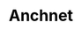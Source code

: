 ---
title: Anchnet
description: 

css: scss/case-detail.scss

section1:
  title: Anchnet
  content: Anchnet is a leading Next-generation Cloud Managed Service Provider (Cloud MSP) in China.

section2:
  listLeft:
    - title: Company and Platform Introduction
      contentList:
        - content: As a customer-driven business, Anchnet provides cloud native technologies and digital solutions for enterprise customers on the basis of Tencent Cloud. More specifically, we enable our customers to build next-generation cloud infrastructure and technology architectures, and to develop modern cloud native apps. We also provide them with comprehensive hosting services, intelligent cloud operations and management services. This is how we work to create great user experiences for our customers in accessing, managing and using the cloud. Ultimately, we are committed to building a bridge between new ecosystems in the IT industry and industrial Internet.
      image: /images/case/aqara-1.jpg

    - title: Transfer Platform
      contentList:
        - content: SmartAnt is a one-stop, lightweight transfer platform that helps users to transfer their business to the cloud in a rapid and convenient fashion. With visualized interfaces, SmartAnt supports one-click data transfer (e.g. host, database, and object storage), which has fundamentally solved the problem in the traditional ways of cloud transfer.
      image:

    - title: Basic Architecture Development
      contentList:
        - content: The basic architecture has evolved continuously along the road from a tool to a unimodule entity, a multi-module entity and finally a microservices architecture. Initially, high availability architecture deployment was achieved by servers in IDC machine rooms and now it is made possible by cloud servers. LB provided in public clouds and other SaaS products were used for high availability architecture before while the container orchestration tool Kubernetes is now used instead, which has seen technological advances one after another to satisfy different needs in the market. The process of microservice transformation is never an easy job, which covers infrastructure, declarative API, microservices and service network.
      image:

    - title: High Availability Infrastructure
      contentList:
        - content: We are using KubeSphere to create high availability architectures on the back of LB in public or private clouds. This open source platform features one-click deployment of high availability architectures in a convenient and efficient way. Nodes can be added dynamically after the deployment without the complexity of infrastructure deployment on Kubernetes.
        - content: Ceph clusters will be created through cloud storage as KubeSphere provides a variety of storage plugins. Data can be easily integrated into the storage class of Kubernetes, providing consistent storage services.
      image:

    - type: 1
      contentList:
        - content: Smooth User Experience
        - content: Cross-platform Support
        - content: High Availability

    - title: Access Control in Different Environments
      contentList:
        - content: Based on RBAC of native Kubernetes, KubeSphere provides the access control function for workspaces, with more detailed assignment of users, roles and access. For example, the Dev environment is for business development and developers can be authorized to access container logs. A test environment is for feature testing and a prod environment represents the official online environment, which can only be maintained by administrators.
      image:

    - title: CI/CD
      contentList:
        - content: Currently, the Dev environment is for collaborative development. With GitLab CI and GitOPS, automatic deployment can be achieved from end to end. Meanwhile, the DevOps pipeline of KubeSphere for the official environment makes it possible to release apps without any scaling. In the DevOps pipeline, the Jenkinsfile can be created with a simple Web configuration, which is convenient and efficient. We are also using Argo CD for part of our applications and we will try Tekton going forward.
      image:

    - type: 2
      content: 'KubeSphere offers a whole package of cloud native solutions, including high availability infrastructure deployment, CI/CD, service governance, access control, monitoring, logging and alerting.'
      author: 'Anchnet'

    - title: Service Governance
      contentList:
        - content: For north-south traffic, we use the open source platform Kong to provide the same API gateway. We offer Kubernetes infrastructure, black and white lists, and authentication and authorization features. For east-west traffic, Istio is used for service governance, load balancing, traffic monitoring, tracing analysis, circuit breaking and fallback. Fortunately, KubeSphere is an excellent platform for service governance, where we only need to submit Helm charts of our business apps to the platform as it features one-click deployment.
      image:

    - title: Grayscale Release
      contentList:
        - content: For frequently updated apps, we use Istio for governance in the case of a grayscale release. As canary release is also supported, it is very convenient for us to release app components of different versions by dragging and dropping in KubeSphere.
      image:

    - title: Monitoring and Alerting
      contentList:
        - content: Different types of alerting are supported for monitoring at different levels. Currently, the built-in monitoring feature of KubeSphere is used for Kubernetes and we are looking forward to more alerting solutions in the future.
        - content: Other features, such as log management and app release, are all conducive to our quick transformation of cloud native apps.
      image:

    - title: Looking Forward
      contentList:
        - content: The SaaS version of SmartAnt is completely free for enterprises and individual users. The private custom version now supports the seamless transfer of OpenStack and Any to Image. Ultimately, images will be imported in other private or public platforms. Besides, our company is committed to multi-cloud management with a self-developed cloud management platform SmartOps, helping enterprises to better manage their clouds.
        - content: KubeSphere enables SmartAnt to devote more energy to the logic business development of our transfer platform. It offers a whole package of cloud native solutions, including high availability infrastructure deployment, CI/CD, service governance, access control, monitoring, logging and alerting. With smooth user experiences, KubeSphere represents an open source platform and a vibrant community, where like-minded people can gather together and discuss their respective cloud native road that best suits their business.
      image:

  rightPart:
    icon: /images/case/aqara-detail.jpg
    list:
      - title: INDUSTRY
        content: Cloud Computing
      - title: LOCATION
        content: China
      - title: CLOUD TYPE
        content: Hybrid
      - title: CHALLENGES
        content: Availability, Efficiency, Consistency
      - title: ADOPTED FEATURES
        content: Hosted

---